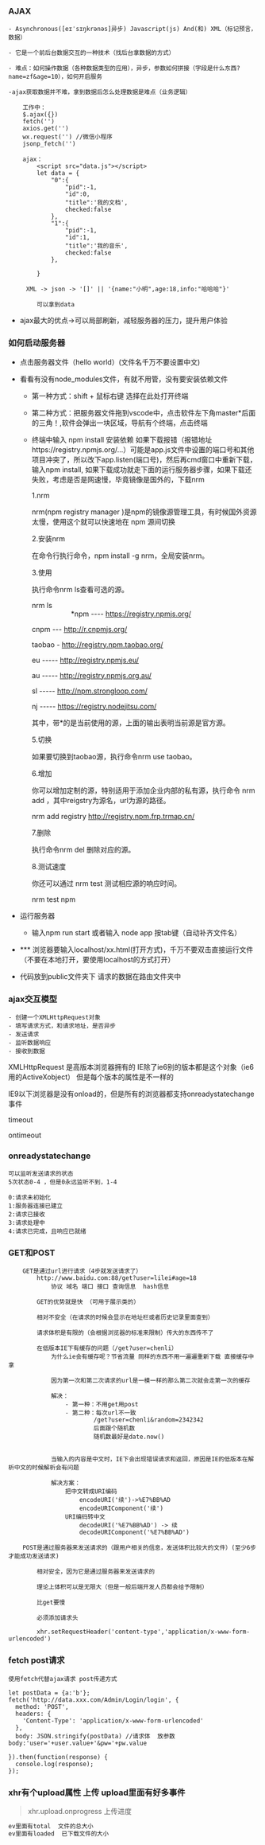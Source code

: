 ### AJAX
    - Asynchronous([eɪˈsɪŋkrənəs]异步) Javascript(js) And(和) XML（标记预言，数据）

    - 它是一个前后台数据交互的一种技术（找后台拿数据的方式）

    - 难点：如何操作数据（各种数据类型的应用），异步，参数如何拼接（字段是什么东西?name=zf&age=10），如何开启服务

    -ajax获取数据并不难，拿到数据后怎么处理数据是难点（业务逻辑）

```
    工作中：
    $.ajax({})
    fetch('')
    axios.get('')
    wx.request('') //微信小程序
    jsonp_fetch('')

    ajax：
        <script src="data.js"></script> 
        let data = {
            "0":{
                "pid":-1,
                "id":0,
                "title":'我的文档',
                checked:false
            },
            "1":{
                "pid":-1,
                "id":1,
                "title":'我的音乐',
                checked:false
            },

        }

     XML -> json -> '[]' || '{name:"小明",age:18,info:"哈哈哈"}'

        可以拿到data

```
- ajax最大的优点->可以局部刷新，减轻服务器的压力，提升用户体验

### 如何启动服务器
- 点击服务器文件（hello world）(文件名千万不要设置中文)

- 看看有没有node_modules文件，有就不用管，没有要安装依赖文件

    - 第一种方式：shift + 鼠标右键 选择在此处打开终端
    - 第二种方式：把服务器文件拖到vscode中，点击软件左下角master*后面的三角！,软件会弹出一块区域，导航有个终端，点击终端
    - 终端中输入 npm install 安装依赖
        如果下载报错（报错地址https://registry.npmjs.org/...）可能是app.js文件中设置的端口号和其他项目冲突了，所以改下app.listen(端口号)，然后再cmd窗口中重新下载，输入npm install, 如果下载成功就走下面的运行服务器步骤，如果下载还失败，考虑是否是网速慢，毕竟镜像是国外的，下载nrm

        1.nrm

        nrm(npm registry manager )是npm的镜像源管理工具，有时候国外资源太慢，使用这个就可以快速地在 npm 源间切换

        2.安装nrm

        在命令行执行命令，npm install -g nrm，全局安装nrm。

        3.使用

        执行命令nrm ls查看可选的源。

        nrm ls                                                                                                                              
        *npm ---- https://registry.npmjs.org/

        cnpm --- http://r.cnpmjs.org/

        taobao - http://registry.npm.taobao.org/

        eu ----- http://registry.npmjs.eu/

        au ----- http://registry.npmjs.org.au/

        sl ----- http://npm.strongloop.com/

        nj ----- https://registry.nodejitsu.com/

        其中，带*的是当前使用的源，上面的输出表明当前源是官方源。

        5.切换

        如果要切换到taobao源，执行命令nrm use taobao。

        6.增加

        你可以增加定制的源，特别适用于添加企业内部的私有源，执行命令 nrm add <registry> <url>，其中reigstry为源名，url为源的路径。

        nrm add registry http://registry.npm.frp.trmap.cn/

        7.删除

        执行命令nrm del <registry>删除对应的源。

        8.测试速度

        你还可以通过 nrm test 测试相应源的响应时间。

        nrm test npm   


- 运行服务器
    - 输入npm run start 或者输入 node app 按tab键（自动补齐文件名）


- *** 浏览器要输入localhost/xx.html(打开方式)，千万不要双击直接运行文件（不要在本地打开，要使用localhost的方式打开）
- 代码放到public文件夹下  请求的数据在路由文件夹中

### ajax交互模型
    - 创建一个XMLHttpRequest对象
    - 填写请求方式，和请求地址，是否异步
    - 发送请求
    - 监听数据响应
    - 接收到数据

XMLHttpRequest 是高版本浏览器拥有的  IE除了ie6别的版本都是这个对象（ie6用的ActiveXobject） 但是每个版本的属性是不一样的

IE9以下浏览器是没有onload的，但是所有的浏览器都支持onreadystatechange事件

timeout 

ontimeout


### onreadystatechange
    可以监听发送请求的状态 
    5次状态0-4 ，但是0永远监听不到，1-4

    0:请求未初始化
    1:服务器连接已建立
    2:请求已接收
    3:请求处理中
    4:请求已完成，且响应已就绪



### GET和POST
```
    GET是通过url进行请求（4步就发送请求了）
        http://www.baidu.com:88/get?user=lilei#age=18
            协议 域名 端口 接口 查询信息  hash信息

        GET的优势就是快 （可用于展示类的）

        相对不安全（在请求的时候会显示在地址栏或者历史记录里面查到）

        请求体积是有限的（会根据浏览器的标准来限制）传大的东西传不了

        在低版本IE下有缓存的问题（/get?user=chenli）
            为什么ie会有缓存呢？节省流量 同样的东西不用一遍遍重新下载 直接缓存中拿

            因为第一次和第二次请求的url是一模一样的那么第二次就会走第一次的缓存

            解决：
                - 第一种：不用get用post
                - 第二种：每次url不一致
                        /get?user=chenli&random=2342342
                        后面跟个随机数
                        随机数最好是date.now()


            当输入的内容是中文时，IE下会出现错误请求和返回，原因是IE的低版本在解析中文的时候解析会有问题

            解决方案：
                把中文转成URI编码
                    encodeURI('续')->%E7%BB%AD
                    encodeURIComponent('续')
                URI编码转中文
                    decodeURI('%E7%BB%AD') -> 续
                    decodeURIComponent('%E7%BB%AD')

    POST是通过服务器来发送请求的（跟用户相关的信息，发送体积比较大的文件）(至少6步才能成功发送请求)

        相对安全，因为它是通过服务器来发送请求的

        理论上体积可以是无限大（但是一般后端开发人员都会给予限制）

        比get要慢

        必须添加请求头

        xhr.setRequestHeader('content-type','application/x-www-form-urlencoded')   

```

### fetch post请求

```
使用fetch代替ajax请求 post传递方式

let postData = {a:'b'};
fetch('http://data.xxx.com/Admin/Login/login', {
  method: 'POST',
  headers: {
    'Content-Type': 'application/x-www-form-urlencoded'
  },
  body: JSON.stringify(postData) //请求体  放参数 body:'user='+user.value+'&pw='+pw.value

}).then(function(response) {
  console.log(response);
});
```
### xhr有个upload属性 上传  upload里面有好多事件  

> xhr.upload.onprogress 上传进度

```javascript
ev里面有total  文件的总大小
ev里面有loaded  已下载文件的大小
```